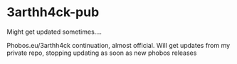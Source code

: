 # 3arthh4ck-pub
Might get updated sometimes....

Phobos.eu/3arthh4ck continuation, almost official. Will get updates from my private repo, stopping updating as soon as new phobos releases

